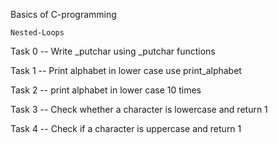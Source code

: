 Basics of C-programming

	Nested-Loops

Task 0 -- Write _putchar using _putchar functions

Task 1 -- Print alphabet in lower case use print_alphabet

Task 2 -- print alphabet in lower case 10 times

Task 3 -- Check whether a character is lowercase and return 1

Task 4 -- Check if a character is uppercase and return 1

